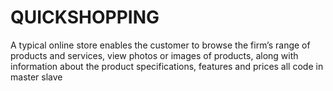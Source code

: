 # QUICKSHOPPING
A typical online store enables the customer to browse the firm’s range of products and services, view photos or images of products, along with information about the product specifications, features and prices
all code in master slave

